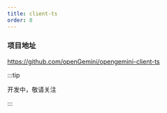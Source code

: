 ```yaml
---
title: client-ts
order: 8
---
```


### **项目地址**

https://github.com/openGemini/opengemini-client-ts



:::tip

开发中，敬请关注

:::
